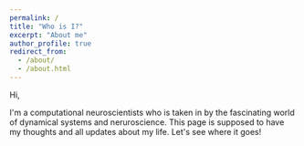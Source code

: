 ```yaml
---
permalink: /
title: "Who is I?"
excerpt: "About me"
author_profile: true
redirect_from: 
  - /about/
  - /about.html
---
```

Hi, 

I'm a computational neuroscientists who is taken in by the fascinating world of dynamical systems and neruroscience. This page is supposed to have my thoughts and all updates about my life. Let's see where it goes! 
